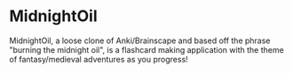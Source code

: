 # MidnightOil

MidnightOil, a loose clone of Anki/Brainscape and based off the phrase "burning the midnight oil", is a flashcard making application with the theme of fantasy/medieval adventures as you progress!
